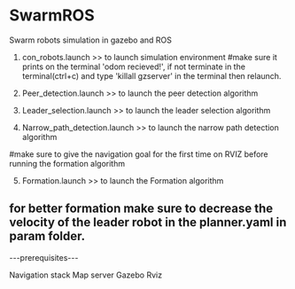 # SwarmROS
Swarm robots simulation in gazebo and ROS

1) con_robots.launch >> to launch simulation environment
#make sure it prints on the terminal 'odom recieved!', if not terminate in the terminal(ctrl+c) and type 'killall gzserver' in the terminal then relaunch.

2) Peer_detection.launch >> to launch the peer detection algorithm

3) Leader_selection.launch >> to launch the leader selection algorithm

4) Narrow_path_detection.launch >> to launch the narrow path detection algorithm

#make sure to give the navigation goal for the first time on RVIZ before running the formation algorithm

5) Formation.launch >> to launch the Formation algorithm

## for better formation make sure to decrease the velocity of the leader robot in the planner.yaml in param folder.


---prerequisites---

Navigation stack
Map server
Gazebo
Rviz
